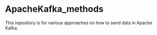 # ApacheKafka_methods
This repository is for various approaches on how to send data in Apache Kafka.
